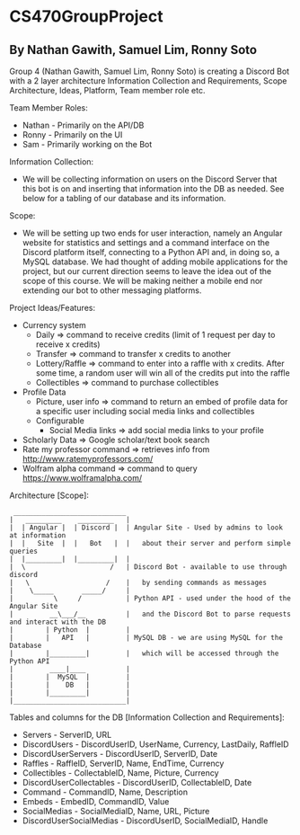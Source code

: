 # CS470GroupProject
By Nathan Gawith, Samuel Lim, Ronny Soto
--------------------------------
Group 4 (Nathan Gawith, Samuel Lim, Ronny Soto) is creating a Discord Bot with a 2 layer architecture
Information Collection and Requirements, Scope
Architecture, Ideas, Platform, Team member role etc.

Team Member Roles:
- Nathan - Primarily on the API/DB
- Ronny - Primarily on the UI
- Sam - Primarily working on the Bot

Information Collection:
- We will be collecting information on users on the Discord Server that this bot is on and inserting that information into the DB as needed. See below for a tabling of our database and its information.

Scope:
- We will be setting up two ends for user interaction, namely an Angular website for statistics and settings and a command interface on the Discord platform itself, connecting to a Python API and, in doing so, a MySQL database. We had thought of adding mobile applications for the project, but our current direction seems to leave the idea out of the scope of this course. We will be making neither a mobile end nor extending our bot to other messaging platforms.

Project Ideas/Features:
- Currency system
	- Daily						=> command to receive credits (limit of 1 request per day to receive x credits)
	- Transfer					=> command to transfer x credits to another 
	- Lottery/Raffle			=> command to enter into a raffle with x credits. After some time, a random user will win all of the credits put into the raffle
	- Collectibles				=> command to purchase collectibles
- Profile Data
	- Picture, user info		=> command to return an embed of profile data for a specific user including social media links and collectibles
	- Configurable
		- Social Media links	=> add social media links to your profile
- Scholarly Data				=> Google scholar/text book search
- Rate my professor command		=> retrieves info from http://www.ratemyprofessors.com/
- Wolfram alpha command			=> command to query https://www.wolframalpha.com/

Architecture [Scope]:

     ____________________________ 
    |   _________    _________   |
    |  | Angular |  | Discord |  | Angular Site - Used by admins to look at information
    |  |   Site  |  |   Bot   |  |   about their server and perform simple queries
    |  |_________|  |_________|  |
    |  \                     /   | Discord Bot - available to use through discord
    |   \                   /    |   by sending commands as messages
    |    \_____       _____/     |
    |          \     /           | Python API - used under the hood of the Angular Site
    |         __\___/__          |   and the Discord Bot to parse requests and interact with the DB
    |        | Python  |         |
    |        |   API   |         | MySQL DB - we are using MySQL for the Database
    |        |_________|         |   which will be accessed through the Python API
    |         ____|____          |
    |        |  MySQL  |         |
    |        |    DB   |         |
    |        |_________|         |
    |____________________________|

Tables and columns for the DB [Information Collection and Requirements]:
- Servers - ServerID, URL
- DiscordUsers - DiscordUserID, UserName, Currency, LastDaily, RaffleID
- DiscordUserServers - DiscordUserID, ServerID, Date
- Raffles - RaffleID, ServerID, Name, EndTime, Currency
- Collectibles - CollectableID, Name, Picture, Currency
- DiscordUserCollectables - DiscordUserID, CollectableID, Date
- Command - CommandID, Name, Description
- Embeds - EmbedID, CommandID, Value
- SocialMedias - SocialMediaID, Name, URL, Picture
- DiscordUserSocialMedias - DiscordUserID, SocialMediaID, Handle
